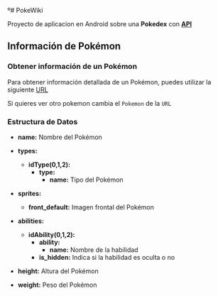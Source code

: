 º# PokeWiki

Proyecto de aplicacion en Android sobre una **Pokedex** con [**API**](https://pokeapi.co/api/v2/pokemon/)

## Información de Pokémon

### Obtener información de un Pokémon

Para obtener información detallada de un Pokémon, puedes utilizar la siguiente [URL](https://pokeapi.co/api/v2/pokemon/charizard)  

Si quieres ver otro pokemon cambia el `Pokemon` de la `URL`

### Estructura de Datos

- **name:** Nombre del Pokémon

- **types:**
  - **idType(0,1,2):**
    - **type:**
      - **name:** Tipo del Pokémon

- **sprites:**
  - **front_default:** Imagen frontal del Pokémon
  
- **abilities:**
  - **idAbility(0,1,2):**
    - **ability:**
      - **name:** Nombre de la habilidad
    - **is_hidden:** Indica si la habilidad es oculta o no

- **height:** Altura del Pokémon

- **weight:** Peso del Pokémon

